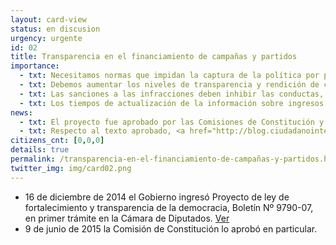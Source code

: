 ```yaml
---
layout: card-view
status: en discusion
urgency: urgente
id: 02
title: Transparencia en el financiamiento de campañas y partidos
importance:
  - txt: Necesitamos normas que impidan la captura de la política por parte de grupos de interés, como el fin a las donaciones de personas jurídicas.
  - txt: Debemos aumentar los niveles de transparencia y rendición de cuentas en los procesos electorales.
  - txt: Las sanciones a las infracciones deben inhibir las conductas, tal como la pérdida del cargo de elección popular.
  - txt: Los tiempos de actualización de la información sobre ingresos y gastos electorales se entregue posteriormente a la realización de las campañas, lo que impida su control social.
news:
  - txt: El proyecto fue aprobado por las Comisiones de Constitución y Hacienda de la Cámara y prontamente será discutido en la Sala.
  - txt: Respecto al texto aprobado, <a href="http://blog.ciudadanointeligente.org/post/122872674414/minuta-observaciones-proyecto-de-ley-de" target="_blank">revisa las observaciones</a> de la Fundación Ciudadano Inteligente
citizens_cnt: [0,0,0]
details: true
permalink: /transparencia-en-el-financiamiento-de-campañas-y-partidos.html
twitter_img: img/card02.png
---
```


* 16 de diciembre de 2014 el Gobierno ingresó Proyecto de ley de fortalecimiento y transparencia de la democracia, Boletín Nº 9790-07, en primer trámite en la Cámara de Diputados. <a href="http://camara.cl/pley/pley_detalle.aspx?prmID=10201&prmBL=9790-07" target="_blank">Ver</a>
* 9 de junio de 2015 la Comisión de Constitución lo aprobó en particular.
